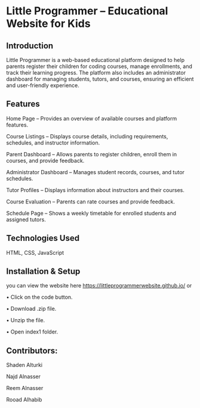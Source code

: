 # Little Programmer – Educational Website for Kids

## Introduction

Little Programmer is a web-based educational platform designed to help parents register their children for coding courses, manage enrollments, and track their learning progress. The platform also includes an administrator dashboard for managing students, tutors, and courses, ensuring an efficient and user-friendly experience.

## Features

Home Page – Provides an overview of available courses and platform features.

Course Listings – Displays course details, including requirements, schedules, and instructor information.

Parent Dashboard – Allows parents to register children, enroll them in courses, and provide feedback.

Administrator Dashboard – Manages student records, courses, and tutor schedules.

Tutor Profiles – Displays information about instructors and their courses.

Course Evaluation – Parents can rate courses and provide feedback.

Schedule Page – Shows a weekly timetable for enrolled students and assigned tutors.

## Technologies Used

HTML, CSS, JavaScript


## Installation & Setup

you can view the website here https://littleprogrammerwebsite.github.io/  or 

• Click on the code button. 

• Download .zip file.

• Unzip the file.

• Open index1 folder.


## Contributors:

Shaden Alturki

Najd Alnasser

Reem Alnasser

Rooad Alhabib
